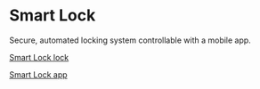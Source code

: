 # Smart Lock

Secure, automated locking system controllable with a mobile app.

[Smart Lock lock](https://github.com/rugglcon/SmartLock-lock)

[Smart Lock app](https://github.com/rugglcon/SmartLock-app)
